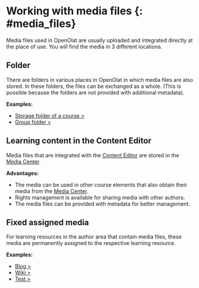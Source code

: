 # Working with media files {: #media_files}

Media files used in OpenOlat are usually uploaded and integrated directly at the place of use. You will find the media in 3 different locations. 


## Folder

There are folders in various places in OpenOlat in which media files are also stored. In these folders, the files can be exchanged as a whole. (This is possible because the folders are not provided with additional metadata).

**Examples:**

* [Storage folder of a course >](../basic_concepts/Folder_Concept.md#storage-folder--storage_folder)
* [Group folder >](../basic_concepts/Folder_Concept.md#folder-for-members-of-a-group-group-folder--group_folder)



## Learning content in the Content Editor

Media files that are integrated with the [Content Editor](../basic_concepts/Content_Editor.md) are stored in the [Media Center](../basic_concepts/Media_Center_Concept.md).

**Advantages:**

* The media can be used in other course elements that also obtain their media from the [Media Center](../basic_concepts/Media_Center_Concept.md).
* Rights management is available for sharing media with other authors.
* The media files can be provided with metadata for better management. 


## Fixed assigned media

For learning resources in the author area that contain media files, these media are permanently assigned to the respective learning resource.

**Examples:**

* [Blog >](../learningresources/Blog.md)
* [Wiki >](../learningresources/Wiki.md)
* [Test >](../learningresources/Test.md)

